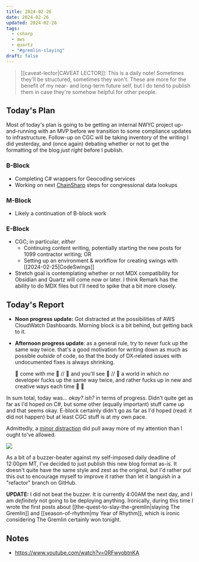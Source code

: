```yaml
---
title: 2024-02-26
date: 2024-02-26
updated: 2024-02-26
tags:
  - csharp
  - aws
  - quartz
  - "#gremlin-slaying"
draft: false
---
```


> [[caveat-lector|CAVEAT LECTOR]]: This is a daily note! Sometimes they'll be structured, sometimes they won't. These are more for the benefit of my near- and long-term future self, but I do tend to publish them in case they're somehow helpful for other people.

## Today's Plan

Most of today's plan is going to be getting an internal NWYC project up-and-running with an MVP before we transition to some compliance updates to infrastructure. Follow-up on CGC will be taking inventory of the writing I did yesterday, and (once again) debating whether or not to get the formatting of the blog *just right* before I publish.

### B-Block

- Completing C# wrappers for Geocoding services
- Working on next [ChainSharp](https://www.nuget.org/packages/Theauxm.ChainSharp#readme-body-tab) steps for congressional data lookups

### M-Block

- Likely a continuation of B-block work

### E-Block

- CGC; in particular, *either*
	- Continuing content writing, potentially starting the new posts for 1099 contractor writing; OR
	- Setting up an environment & workflow for creating swings with [[2024-02-25|CodeSwings]]
- Stretch goal is contemplating whether or not MDX compatibility for Obsidian and Quartz will come now or later. I think Remark has the ability to do MDX files but I'll need to spike that a bit more closely.

## Today's Report

- **Noon progress update:** Got distracted at the possibilities of AWS CloudWatch Dashboards. Morning block is a bit behind, but getting back to it.
- **Afternoon progress update**: as a general rule, try to never fuck up the same way twice. that's a good motivation for writing down as much as possible *outside* of code, so that the body of DX-related issues with undocumented fixes is always shrinking.
  
  🎵 come with me 🎵 //
  🎵 and you'll see 🎵 //
  🎵 a world in which *no* developer fucks up the same way twice, and rather fucks up in new and creative ways each time 🌈 🎵

In sum total, today was... *okay?* *ish?* in terms of progress. Didn't quite get as far as I'd hoped on C#, but some other (equally important) stuff came up and that seems okay. E-block certainly didn't go as far as I'd hoped (read: it did not happen) but at least CGC stuff is at my own pace.

Admittedly, a [minor distraction](https://bsky.app/profile/spencer.chaoticgood.computer/post/3kmebnpcb322w) did pull away more of my attention than I ought to've allowed.

![](https://cdn.bsky.app/img/feed_thumbnail/plain/did:plc:n4tz2nbbhlpmcu7gwrhioxjv/bafkreiaxoxou2b3rlmg56ptx37uxlw3scvcbds5o4llsv6bqiw5aq63ygi@jpeg)

As a bit of a buzzer-beater against my self-imposed daily deadline of 12:00pm MT, I've decided to just publish this new blog format as-is. It doesn't quite have the same style and zest as the original, but I'd rather put this out to encourage myself to improve it rather than let it languish in a "refactor" branch on GitHub.

**UPDATE:** I did not beat the buzzer. It is currently 4:00AM the next day, and I am *definitely* not going to be deploying anything. Ironically, during this time I wrote the first posts about [[the-quest-to-slay-the-gremlin|slaying The Gremlin]] and [[season-of-rhythm|my Year of Rhythm]], which is ironic considering The Gremlin certainly won tonight.
## Notes

- https://www.youtube.com/watch?v=0RFwyobtnKA